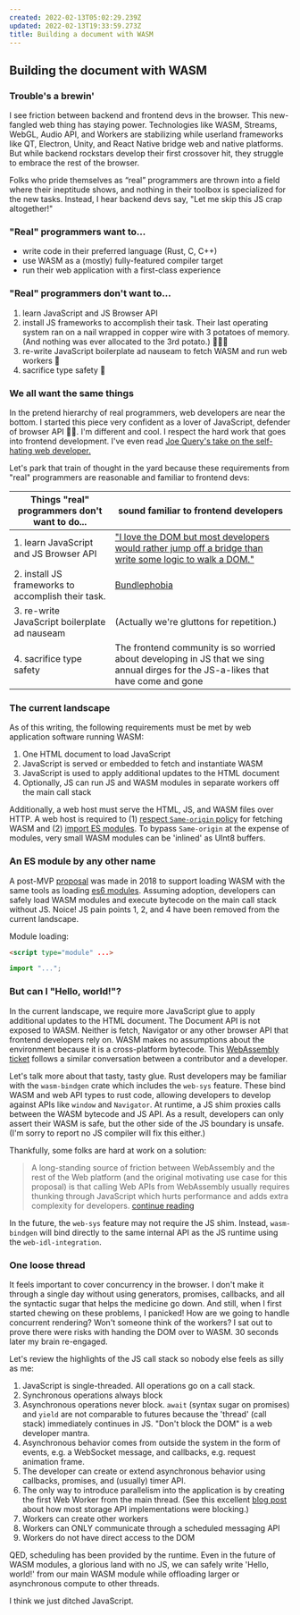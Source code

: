 ```yaml
---
created: 2022-02-13T05:02:29.239Z
updated: 2022-02-13T19:33:59.273Z
title: Building a document with WASM
---
```


## Building the document with WASM

### Trouble's a brewin'

I see friction between backend and frontend devs in the browser. This new-fangled web thing has staying power. Technologies like WASM, Streams, WebGL, Audio API, and Workers are stabilizing while userland frameworks like QT, Electron, Unity, and React Native bridge web and native platforms. But while backend rockstars develop their first crossover hit, they struggle to embrace the rest of the browser.

Folks who pride themselves as “real” programmers are thrown into a field where their ineptitude shows, and nothing in their toolbox is specialized for the new tasks. Instead, I hear backend devs say, "Let me skip this JS crap altogether!"

### "Real" programmers want to...

- write code in their preferred language (Rust, C, C++)
- use WASM as a (mostly) fully-featured compiler target
- run their web application with a first-class experience

### "Real" programmers don't want to...

1. learn JavaScript and JS Browser API
1. install JS frameworks to accomplish their task. Their last operating system ran on a nail wrapped in copper wire with 3 potatoes of memory. (And nothing was ever allocated to the 3rd potato.) 🥔🥔🥔
1. re-write JavaScript boilerplate ad nauseam to fetch WASM and run web workers 🤢
1. sacrifice type safety 🦺

### We all want the same things

In the pretend hierarchy of real programmers, web developers are near the bottom. I started this piece very confident as a lover of JavaScript, defender of browser API 🦸‍♀‍. I'm different and cool. I respect the hard work that goes into frontend development. I've even read [Joe Query's take on the self-hating web developer.](https://joequery.me/code/the-self-hating-web-developer/)

Let's park that train of thought in the yard because these requirements from "real" programmers are reasonable and familiar to frontend devs:

| Things "real" programmers don't want to do... | sound familiar to frontend developers |
| --- | ----------- |
| 1. learn JavaScript and JS Browser API | ["I love the DOM but most developers would rather jump off a bridge than write some logic to walk a DOM."](https://news.ycombinator.com/item?id=29943444) |
| 2. install JS frameworks to accomplish their task. | [Bundlephobia](https://bundlephobia.com/) |
| 3. re-write JavaScript boilerplate ad nauseam | (Actually we're gluttons for repetition.) |
| 4. sacrifice type safety | The frontend community is so worried about developing in JS that we sing annual dirges for the JS-a-likes that have come and gone  |


### The current landscape

As of this writing, the following requirements must be met by web application software running WASM:

1. One HTML document to load JavaScript
1. JavaScript is served or embedded to fetch and instantiate WASM
1. JavaScript is used to apply additional updates to the HTML document
1. Optionally, JS can run JS and WASM modules in separate workers off the main call stack

Additionally, a web host must serve the HTML, JS, and WASM files over HTTP. A web host is required to (1) [respect `Same-origin` policy](https://developer.mozilla.org/en-US/docs/WebAssembly/Concepts#webassembly_goals) for fetching WASM and (2) [import ES modules](https://developer.mozilla.org/en-US/docs/Web/JavaScript/Guide/Modules#other_differences_between_modules_and_standard_scripts). To bypass `Same-origin` at the expense of modules, very small WASM modules can be 'inlined' as UInt8 buffers.

### An ES module by any other name

A post-MVP [proposal](https://github.com/WebAssembly/proposals/issues/12) was made in 2018 to support loading WASM with the same tools as loading [es6 modules](https://tc39.es/proposal-dynamic-import/). Assuming adoption, developers can safely load WASM modules and execute bytecode on the main call stack without JS. Noice! JS pain points 1, 2, and 4 have been removed from the current landscape.

Module loading:

```html
<script type="module" ...>
```

```javascript
import "...";
```

### But can I "Hello, world!"?

In the current landscape, we require more JavaScript glue to apply additional updates to the HTML document. The Document API is not exposed to WASM. Neither is fetch, Navigator or any other browser API that frontend developers rely on. WASM makes no assumptions about the environment because it is a cross-platform bytecode. This [WebAssembly ticket](https://github.com/WebAssembly/proposals/issues/71) follows a similar conversation between a contributor and a developer.

Let's talk more about that tasty, tasty glue. Rust developers may be familiar with the `wasm-bindgen` crate which includes the `web-sys` feature. These bind WASM and web API types to rust code, allowing developers to develop against APIs like `window` and `Navigator`. At runtime, a JS shim proxies calls between the WASM bytecode and JS API. As a result, developers can only assert their WASM is safe, but the other side of the JS boundary is unsafe. (I'm sorry to report no JS compiler will fix this either.)

Thankfully, some folks are hard at work on a solution:

> A long-standing source of friction between WebAssembly and the rest of the Web platform (and the original motivating use case for this proposal) is that calling Web APIs from WebAssembly usually requires thunking through JavaScript which hurts performance and adds extra complexity for developers. [continue reading](https://github.com/WebAssembly/interface-types/blob/main/proposals/interface-types/Explainer.md#web-idl-integration)

In the future, the `web-sys` feature may not require the JS shim. Instead, `wasm-bindgen` will bind directly to the same internal API as the JS runtime using the `web-idl-integration`.

### One loose thread

It feels important to cover concurrency in the browser. I don't make it through a single day without using generators, promises, callbacks, and all the syntactic sugar that helps the medicine go down. And still, when I first started chewing on these problems, I panicked! How are we going to handle concurrent rendering? Won't someone think of the workers? I sat out to prove there were risks with handing the DOM over to WASM. 30 seconds later my brain re-engaged.

Let's review the highlights of the JS call stack so nobody else feels as silly as me:

1. JavaScript is single-threaded. All operations go on a call stack.
1. Synchronous operations always block
1. Asynchronous operations never block. `await` (syntax sugar on promises) and `yield` are not comparable to futures because the 'thread' (call stack) immediately continues in JS. "Don't block the DOM" is a web developer mantra.
1. Asynchronous behavior comes from outside the system in the form of events, e.g. a WebSocket message, and callbacks, e.g. request animation frame.
1. The developer can create or extend asynchronous behavior using callbacks, promises, and (usually) timer API.
1. The only way to introduce parallelism into the application is by creating the first Web Worker from the main thread. (See this excellent [blog post](https://nolanlawson.com/2015/09/29/indexeddb-websql-localstorage-what-blocks-the-dom/) about how most storage API implementations were blocking.)
1. Workers can create other workers
1. Workers can ONLY communicate through a scheduled messaging API
1. Workers do not have direct access to the DOM

QED, scheduling has been provided by the runtime. Even in the future of WASM modules, a glorious land with no JS, we can safely write 'Hello, world!' from our main WASM module while offloading larger or asynchronous compute to other threads.

I think we just ditched JavaScript.